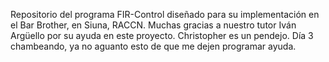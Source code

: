 Repositorio del programa FIR-Control diseñado para su implementación en el Bar Brother, en Siuna, RACCN.
Muchas gracias a nuestro tutor Iván Argüello por su ayuda en este proyecto. Christopher es un pendejo.
Día 3 chambeando, ya no aguanto esto de que me dejen programar ayuda.
